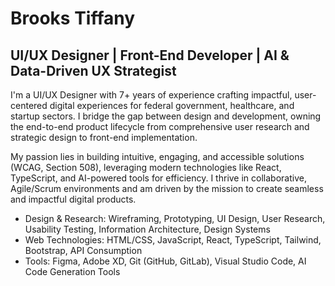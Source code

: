 # Brooks Tiffany
## UI/UX Designer | Front-End Developer | AI & Data-Driven UX Strategist

I'm a UI/UX Designer with 7+ years of experience crafting impactful, user-centered digital experiences for federal government, healthcare, and startup sectors. I bridge the gap between design and development, owning the end-to-end product lifecycle from comprehensive user research and strategic design to front-end implementation.

My passion lies in building intuitive, engaging, and accessible solutions (WCAG, Section 508), leveraging modern technologies like React, TypeScript, and AI-powered tools for efficiency. I thrive in collaborative, Agile/Scrum environments and am driven by the mission to create seamless and impactful digital products.

- Design & Research: Wireframing, Prototyping, UI Design, User Research, Usability Testing, Information Architecture, Design Systems
- Web Technologies: HTML/CSS, JavaScript, React, TypeScript, Tailwind, Bootstrap, API Consumption
- Tools: Figma, Adobe XD, Git (GitHub, GitLab), Visual Studio Code, AI Code Generation Tools

